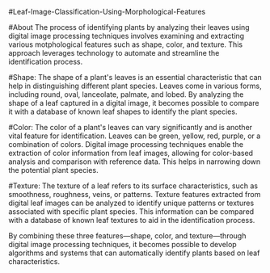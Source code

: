 #Leaf-Image-Classification-Using-Morphological-Features

#About
The process of identifying plants by analyzing their leaves using digital image processing techniques involves examining and extracting various motphological features such as shape, color, and texture. This approach leverages technology to automate and streamline the identification process.

#Shape: The shape of a plant's leaves is an essential characteristic that can help in distinguishing different plant species. Leaves come in various forms, including round, oval, lanceolate, palmate, and lobed. By analyzing the shape of a leaf captured in a digital image, it becomes possible to compare it with a database of known leaf shapes to identify the plant species.

#Color: The color of a plant's leaves can vary significantly and is another vital feature for identification. Leaves can be green, yellow, red, purple, or a combination of colors. Digital image processing techniques enable the extraction of color information from leaf images, allowing for color-based analysis and comparison with reference data. This helps in narrowing down the potential plant species.

#Texture: The texture of a leaf refers to its surface characteristics, such as smoothness, roughness, veins, or patterns. Texture features extracted from digital leaf images can be analyzed to identify unique patterns or textures associated with specific plant species. This information can be compared with a database of known leaf textures to aid in the identification process.

By combining these three features—shape, color, and texture—through digital image processing techniques, it becomes possible to develop algorithms and systems that can automatically identify plants based on leaf characteristics.
